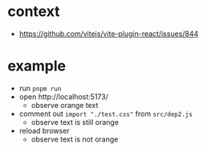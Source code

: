 # context 

- https://github.com/vitejs/vite-plugin-react/issues/844

# example

- run `pnpm run`
- open http://localhost:5173/
  - observe orange text
- comment out `import "./test.css"` from `src/dep2.js`
  - observe text is still orange
- reload browser
  - observe text is not orange
